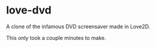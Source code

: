 # love-dvd
A clone of the infamous DVD screensaver made in Love2D.

This only took a couple minutes to make.
